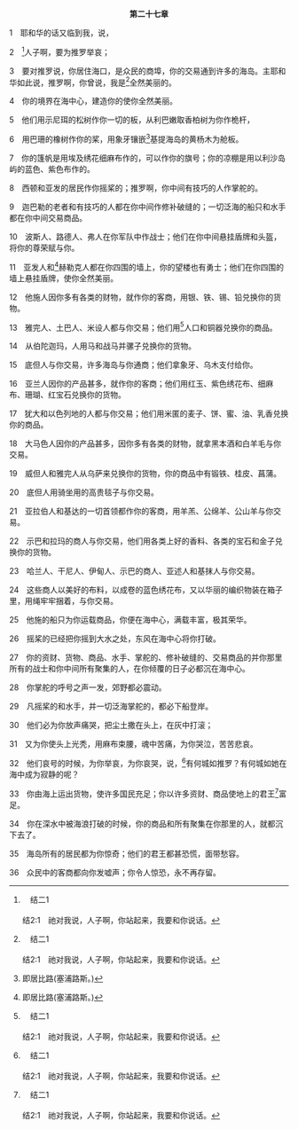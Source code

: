 <p style="text-align:center;font-weight:bold;">第二十七章</p>

1　耶和华的话又临到我，说，

2　[^a]人子啊，要为推罗举哀；

[^a]:　结二1<br><br>结2:1　祂对我说，人子啊，你站起来，我要和你说话。

3　要对推罗说，你居住海口，是众民的商埠，你的交易通到许多的海岛。主耶和华如此说，推罗啊，你曾说，我是[^a]全然美丽的。

[^a]:　结二八12<br><br>结28:12　人子啊，你要为推罗王举哀，对他说，主耶和华如此说，你完美全备，满有智慧，全然美丽。

4　你的境界在海中心，建造你的使你全然美丽。

5　他们用示尼珥的松树作你一切的板，从利巴嫩取香柏树为你作桅杆，

6　用巴珊的橡树作你的桨，用象牙镶嵌[^1]基提海岛的黄杨木为舱板。

[^1]:即居比路(塞浦路斯。)

7　你的篷帆是用埃及绣花细麻布作的，可以作你的旗号；你的凉棚是用以利沙岛屿的蓝色、紫色布作的。

8　西顿和亚发的居民作你摇桨的；推罗啊，你中间有技巧的人作掌舵的。

9　迦巴勒的老者和有技巧的人都在你中间作修补破缝的；一切泛海的船只和水手都在你中间交易商品。

10　波斯人、路德人、弗人在你军队中作战士；他们在你中间悬挂盾牌和头盔，将你的尊荣赋与你。

11　亚发人和[^1]赫勒克人都在你四围的墙上，你的望楼也有勇士；他们在你四围的墙上悬挂盾牌，使你全然美丽。

[^1]:或，你的军队。

12　他施人因你多有各类的财物，就作你的客商，用银、铁、锡、铅兑换你的货物。

13　雅完人、土巴人、米设人都与你交易；他们用[^a]人口和铜器兑换你的商品。

[^a]:　启十八13<br><br>启18:13　并肉桂、豆蔻、香料、香膏、乳香、酒、油、细面、麦子、牲口、羊、马、车、奴仆、人口。

14　从伯陀迦玛，人用马和战马并骡子兑换你的货物。

15　底但人与你交易，许多海岛与你通商；他们拿象牙、乌木支付给你。

16　亚兰人因你的产品甚多，就作你的客商；他们用红玉、紫色绣花布、细麻布、珊瑚、红宝石兑换你的货物。

17　犹大和以色列地的人都与你交易；他们用米匿的麦子、饼、蜜、油、乳香兑换你的商品。

18　大马色人因你的产品甚多，因你多有各类的财物，就拿黑本酒和白羊毛与你交易。

19　威但人和雅完人从乌萨来兑换你的货物，你的商品中有锻铁、桂皮、菖蒲。

20　底但人用骑坐用的高贵毯子与你交易。

21　亚拉伯人和基达的一切首领都作你的客商，用羊羔、公绵羊、公山羊与你交易。

22　示巴和拉玛的商人与你交易，他们用各类上好的香料、各类的宝石和金子兑换你的货物。

23　哈兰人、干尼人、伊甸人、示巴的商人、亚述人和基抹人与你交易。

24　这些商人以美好的布料，以成卷的蓝色绣花布，又以华丽的编织物装在箱子里，用绳牢牢捆着，与你交易。

25　他施的船只为你运载商品，你便在海中心，满载丰富，极其荣华。

26　摇桨的已经把你摇到大水之处，东风在海中心将你打破。

27　你的资财、货物、商品、水手、掌舵的、修补破缝的、交易商品的并你那里所有的战士和你中间所有聚集的人，在你倾覆的日子必都沉在海中心。

28　你掌舵的呼号之声一发，郊野都必震动。

29　凡摇桨的和水手，并一切泛海掌舵的，都必下船登岸。

30　他们必为你放声痛哭，把尘土撒在头上，在灰中打滚；

31　又为你使头上光秃，用麻布束腰，魂中苦痛，为你哭泣，苦苦悲哀。

32　他们哀号的时候，为你举哀，为你哀哭，说，[^a]有何城如推罗？有何城如她在海中成为寂静的呢？

[^a]:　启十八18<br><br>启18:18　看见烧她的烟，就喊着说，有何城能比这大城？

33　你由海上运出货物，使许多国民充足；你以许多资财、商品使地上的君王[^a]富足。

[^a]:　启十八19<br><br>启18:19　他们又把尘土撒在头上，哭泣悲哀，喊着说，祸哉！祸哉！这大城，凡有船在海中的，都因她的财宝致富，她在一个小时之间竟成了荒场。

34　你在深水中被海浪打破的时候，你的商品和所有聚集在你那里的人，就都沉下去了。

35　海岛所有的居民都为你惊奇；他们的君王都甚恐慌，面带愁容。

36　众民中的客商都向你发嘘声；你令人惊恐，永不再存留。

